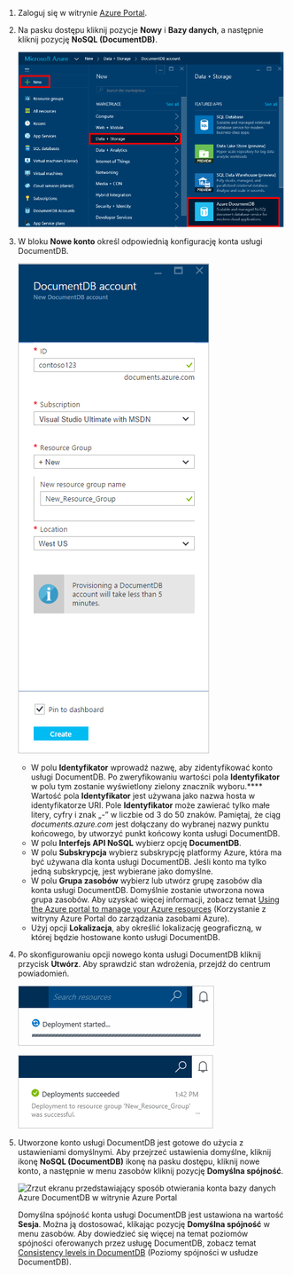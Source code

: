 1. Zaloguj się w witrynie [Azure Portal](https://portal.azure.com/).
2. Na pasku dostępu kliknij pozycje **Nowy** i **Bazy danych**, a następnie kliknij pozycję **NoSQL (DocumentDB)**.
   
   ![Zrzut ekranu przedstawiający witrynę Azure Portal z wyróżnionymi poleceniami Więcej usług i DocumentDB (NoSQL)](./media/documentdb-create-dbaccount/create-nosql-db-databases-json-tutorial-1.png)  
3. W bloku **Nowe konto** określ odpowiednią konfigurację konta usługi DocumentDB.
   
    ![Zrzut ekranu bloku Nowe konto usługi DocumentDB](./media/documentdb-create-dbaccount/create-nosql-db-databases-json-tutorial-2.png)
   
   * W polu **Identyfikator** wprowadź nazwę, aby zidentyfikować konto usługi DocumentDB.  Po zweryfikowaniu wartości pola **Identyfikator** w polu tym zostanie wyświetlony zielony znacznik wyboru.**** Wartość pola **Identyfikator** jest używana jako nazwa hosta w identyfikatorze URI. Pole **Identyfikator** może zawierać tylko małe litery, cyfry i znak „-” w liczbie od 3 do 50 znaków. Pamiętaj, że ciąg *documents.azure.com* jest dołączany do wybranej nazwy punktu końcowego, by utworzyć punkt końcowy konta usługi DocumentDB.
   * W polu **Interfejs API NoSQL** wybierz opcję **DocumentDB**.  
   * W polu **Subskrypcja** wybierz subskrypcję platformy Azure, która ma być używana dla konta usługi DocumentDB. Jeśli konto ma tylko jedną subskrypcję, jest wybierane jako domyślne.
   * W polu **Grupa zasobów** wybierz lub utwórz grupę zasobów dla konta usługi DocumentDB.  Domyślnie zostanie utworzona nowa grupa zasobów. Aby uzyskać więcej informacji, zobacz temat [Using the Azure portal to manage your Azure resources](../articles/azure-portal/resource-group-portal.md) (Korzystanie z witryny Azure Portal do zarządzania zasobami Azure).
   * Użyj opcji **Lokalizacja**, aby określić lokalizację geograficzną, w której będzie hostowane konto usługi DocumentDB. 
4. Po skonfigurowaniu opcji nowego konta usługi DocumentDB kliknij przycisk **Utwórz**. Aby sprawdzić stan wdrożenia, przejdź do centrum powiadomień.  
   
   ![Szybkie tworzenie baz danych — zrzut ekranu przedstawiający centrum powiadomień z informacją o trwającym tworzeniu konta usługi DocumentDB](./media/documentdb-create-dbaccount/create-nosql-db-databases-json-tutorial-4.png)  
   
   ![Zrzut ekranu przedstawiający centrum powiadomień z informacją o pomyślnym utworzeniu i wdrożeniu w grupie zasobów konta usługi DocumentDB — powiadomienie kreatora bazy danych w trybie online](./media/documentdb-create-dbaccount/create-nosql-db-databases-json-tutorial-5.png)
5. Utworzone konto usługi DocumentDB jest gotowe do użycia z ustawieniami domyślnymi. Aby przejrzeć ustawienia domyślne, kliknij ikonę **NoSQL (DocumentDB)** ikonę na pasku dostępu, kliknij nowe konto, a następnie w menu zasobów kliknij pozycję **Domyślna spójność**.

   ![Zrzut ekranu przedstawiający sposób otwierania konta bazy danych Azure DocumentDB w witrynie Azure Portal](./media/documentdb-create-dbaccount/azure-documentdb-database-open-account-portal.png)  

   Domyślna spójność konta usługi DocumentDB jest ustawiona na wartość **Sesja**.  Można ją dostosować, klikając pozycję **Domyślna spójność** w menu zasobów. Aby dowiedzieć się więcej na temat poziomów spójności oferowanych przez usługę DocumentDB, zobacz temat [Consistency levels in DocumentDB](../articles/documentdb/documentdb-consistency-levels.md) (Poziomy spójności w usłudze DocumentDB).

[Porady: tworzenie konta usługi DocumentDB]: #Howto
[Następne kroki]: #NextSteps
[documentdb-manage]:../articles/documentdb/documentdb-manage.md


<!--HONumber=Nov16_HO2-->



